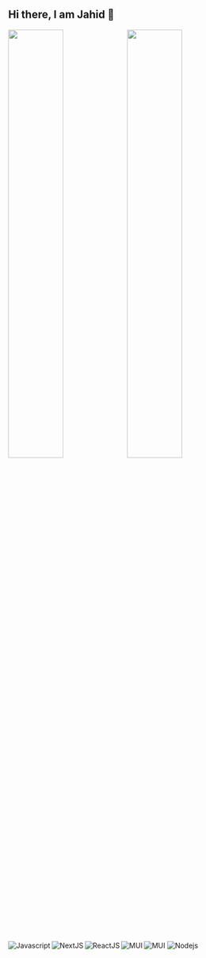 ## Hi there, I am Jahid &#128075;

<img align="left" width="47%" src="https://github-readme-stats.vercel.app/api?username=itsjahidhasan&show_icons=true&theme=radical"/>
<img align="left" width="47%" src="https://github-readme-stats.vercel.app/api/top-langs/?username=itsjahidhasan&layout=compact"/>


<img alt="Javascript" align="left" src="https://img.shields.io/badge/JavaScript-323330?style=for-the-badge&logo=javascript&logoColor=F7DF1E"/>
<img alt="NextJS" align="left"  src="https://img.shields.io/badge/next.js-000000?style=for-the-badge&logo=nextdotjs&logoColor=white"/>
<img alt="ReactJS" align="left" src="https://img.shields.io/badge/React-20232A?style=for-the-badge&logo=react&logoColor=61DAFB"/>
<img alt="MUI" src="https://img.shields.io/badge/MUI-%230081CB.svg?style=for-the-badge&logo=mui&logoColor=white"/>
<img alt="Nodejs"  src="https://img.shields.io/badge/Node.js-339933?style=for-the-badge&logo=nodedotjs&logoColor=white"/>
<img alt="MUI" align="left" src="https://img.shields.io/badge/.NET-5C2D91?style=for-the-badge&logo=.net&logoColor=white"/>
